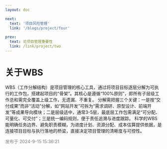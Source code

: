 ```yaml
---
layout: doc

next:
  text: '项目风险管理'
  link: '/blogs/project/four'

prev:
  text: 论项目管理重要性
  link: /link/project/two
---
```



# 关于WBS

WBS（工作分解结构）是项目管理的核心工具，通过将项目目标逐层分解为可执行的工作包，搭建起项目的“骨架”。其核心是遵循“100%原则”，即所有子层级工作总和需完全覆盖上级工作，无遗漏、不重复。
分解需把握三个关键：一是按“交付成果”而非“活动”分解，如“网站开发”可拆为“需求调研、原型设计、前端开发”等成果导向模块；二是层级适中，通常3-5层，最底层工作包需满足“可分配、可量化、可交付”；三是统一编码规则，便于责任追溯与进度跟踪。
科学的WBS能明确任务边界、避免职责模糊，为进度计划、资源分配、成本估算提供依据，是连接项目目标与执行落地的桥梁，直接决定项目管理的清晰度与可控性。


<span style="color: gray;">发布于 2024-9-15 15:36:21</span>


